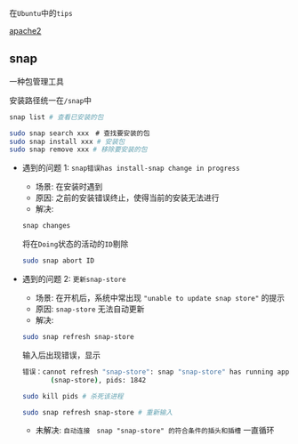 在`Ubuntu`中的`tips`

[apache2](./apache2)


## snap
一种包管理工具

安装路径统一在`/snap`中

```bash
snap list # 查看已安装的包

sudo snap search xxx　# 查找要安装的包
sudo snap install xxx # 安装包
sudo snap remove xxx # 移除要安装的包

```

- 遇到的问题 1: `snap错误has install-snap change in progress`
  - 场景: 在安装时遇到
  - 原因: 之前的安装错误终止，使得当前的安装无法进行
  - 解决: 
  ```bash
  snap changes
  ```
  将在`Doing`状态的活动的`ID`剔除
  ```bash
  sudo snap abort ID
  ```
- 遇到的问题 2: `更新snap-store`
  - 场景: 在开机后，系统中常出现 `"unable to update snap store"` 的提示
  - 原因: `snap-store` 无法自动更新
  - 解决: 
  ```bash
  sudo snap refresh snap-store
  ```
  
  输入后出现错误，显示 
  
  ```bash
  错误：cannot refresh "snap-store": snap "snap-store" has running apps
         (snap-store), pids: 1842
  ```
  ```bash
  sudo kill pids # 杀死该进程
  ```
  ```bash
  sudo snap refresh snap-store # 重新输入
  ```
  - 未解决: `自动连接　snap "snap-store" 的符合条件的插头和插槽` 一直循环